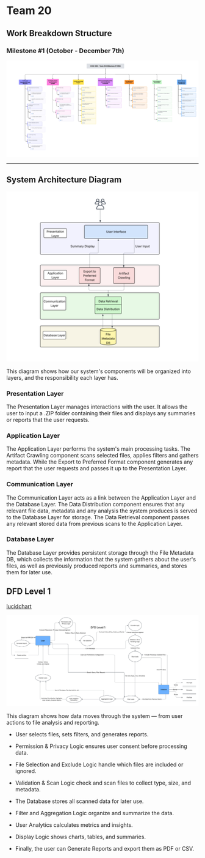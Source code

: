 #  Team 20

## Work Breakdown Structure

### Milestone #1 (October - December 7th)

![WBS Milestone 1](media/WBS_Milestone_1.jpg)

---

## System Architecture Diagram

![System Architecture Diagram](media/System_Architecture_Diagram.png)

This diagram shows how our system's components will be organized into layers, and the responsibility each layer has.

### Presentation Layer

The Presentation Layer manages interactions with the user. It allows the user to input a .ZIP folder containing their files and displays any summaries or reports that the user requests. 

### Application Layer

The Application Layer performs the system's main processing tasks. The Artifact Crawling component scans selected files, applies filters and gathers metadata. While the Export to Preferred Format component generates any report that the user requests and passes it up to the Presentation Layer.

### Communication Layer

The Communication Layer acts as a link between the Application Layer and the Database Layer. The Data Distribution component ensures that any relevant file data, metadata and any analysis the system produces is served to the Database Layer for storage. The Data Retrieval component passes any relevant stored data from previous scans to the Application Layer.

### Database Layer

The Database Layer provides persistent storage through the File Metadata DB, which collects the information that the system gathers about the user's files, as well as previously produced reports and summaries, and stores them for later use. 



## DFD Level 1

[lucidchart](https://lucid.app/lucidchart/13a08813-0a92-4798-84d0-2930be2d6aab/edit?page=0_0&invitationId=inv_bf1a126c-f925-4868-bae1-2bdfacdd4bf7#)

![Level 1 DFD](media/DFD_Level_1.png)

This diagram shows how data moves through the system — from user actions to file analysis and reporting.

- User selects files, sets filters, and generates reports.

- Permission & Privacy Logic ensures user consent before processing data.

- File Selection and Exclude Logic handle which files are included or ignored.

- Validation & Scan Logic check and scan files to collect type, size, and metadata.

- The Database stores all scanned data for later use.

- Filter and Aggregation Logic organize and summarize the data.

- User Analytics calculates metrics and insights.

- Display Logic shows charts, tables, and summaries.

- Finally, the user can Generate Reports and export them as PDF or CSV.